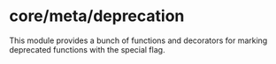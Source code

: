 # core/meta/deprecation

This module provides a bunch of functions and decorators for marking deprecated functions with the special flag.
